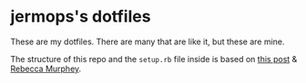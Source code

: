 # jermops's dotfiles

These are my dotfiles. There are many that are like it, but these are mine.

The structure of this repo and the `setup.rb` file inside is based on [this
post](http://errtheblog.com/posts/89-huba-huba) & [Rebecca Murphey](http://github.com/rmurphey/dotfiles).
